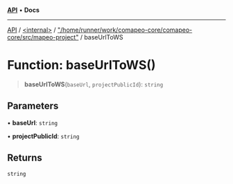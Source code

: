[**API**](../../../../README.md) • **Docs**

***

[API](../../../../README.md) / [\<internal\>](../../../README.md) / ["/home/runner/work/comapeo-core/comapeo-core/src/mapeo-project"](../README.md) / baseUrlToWS

# Function: baseUrlToWS()

> **baseUrlToWS**(`baseUrl`, `projectPublicId`): `string`

## Parameters

• **baseUrl**: `string`

• **projectPublicId**: `string`

## Returns

`string`
